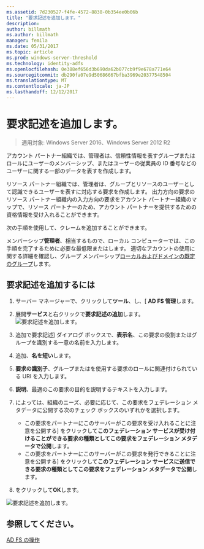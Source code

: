 ```yaml
---
ms.assetid: 7d230527-f4fe-4572-8838-0b354ee0b06b
title: "要求記述を追加します。"
description: 
author: billmath
ms.author: billmath
manager: femila
ms.date: 05/31/2017
ms.topic: article
ms.prod: windows-server-threshold
ms.technology: identity-adfs
ms.openlocfilehash: 0e388ef656d3b690da62b077cb9f9e678a771e64
ms.sourcegitcommit: db290fa07e9d50686667bfba3969e20377548504
ms.translationtype: MT
ms.contentlocale: ja-JP
ms.lasthandoff: 12/12/2017
---
```

# <a name="add-a-claim-description"></a>要求記述を追加します。

>適用対象: Windows Server 2016、Windows Server 2012 R2

アカウント パートナー組織では、管理者は、信頼性情報を表すグループまたはロールにユーザーのメンバーシップ、またはユーザーの従業員の ID 番号などのユーザーに関する一部のデータを表すを作成します。

リソース パートナー組織では、管理者は、グループとリソースのユーザーとして認識できるユーザーを表すに対応する要求を作成します。 出力方向の要求のリソース パートナー組織内の入力方向の要求をアカウント パートナー組織のマップで、リソース パートナーのため、アカウント パートナーを提供するための資格情報を受け入れることができます。 

次の手順を使用して、クレームを追加することができます。

メンバーシップ**管理者**、相当するもので、ローカル コンピューターでは、この手順を完了するために必要な最低限またはします。  適切なアカウントの使用に関する詳細を確認し、グループ メンバーシップ[ローカルおよびドメインの既定のグループ](https://go.microsoft.com/fwlink/?LinkId=83477)します。

## <a name="to-add-a-claim-description"></a>要求記述を追加するには

1. サーバー マネージャーで、クリックして**ツール**、し、[ **AD FS 管理**します。 

2.  展開**サービス**と右クリックで**要求記述の追加**します。
![要求記述を追加します。](media\Add-a-Claim-Description\claimdesc1.png)

3.  追加で要求記述] ダイアログ ボックスで、**表示名**、この要求の役割またはグループを識別する一意の名前を入力します。

4.  追加、**名を短い**します。

5.  **要求の識別子**、グループまたはを使用する要求のロールに関連付けられている URI を入力します。

6.  **説明**、最適のこの要求の目的を説明するテキストを入力します。

7.  によっては、組織のニーズ、必要に応じて、この要求をフェデレーション メタデータに公開する次のチェック ボックスのいずれかを選択します。


    - この要求をパートナーにこのサーバーがこの要求を受け入れることに注意を公開する] をクリックして**このフェデレーション サービスが受け付けることができる要求の種類としてこの要求をフェデレーション メタデータで公開**します。
    - この要求をパートナーにこのサーバーがこの要求を発行できることに注意を公開する] をクリックして**このフェデレーション サービスに送信できる要求の種類としてこの要求をフェデレーション メタデータで公開**します。

8.  をクリックして**OK**します。

![要求記述を追加します。](media\Add-a-Claim-Description\claimdesc2.png)

  
## <a name="see-also"></a>参照してください。  
[AD FS の操作](../../ad-fs/AD-FS-2016-Operations.md) 
